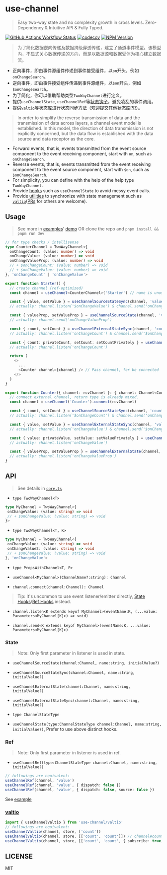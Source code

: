 # use-channel

> Easy two-way state and no complexity growth in cross levels. Zero-Dependency & Intuitive API & Fully Typed.

[![GitHub Actions Workflow Status](https://img.shields.io/github/actions/workflow/status/lakca/use-channel/test.yml)](https://github.com/lakca/use-channel/actions)
[![codecov](https://codecov.io/github/lakca/use-channel/graph/badge.svg?token=thMJZOUXn7)](https://codecov.io/github/lakca/use-channel)
[![NPM Version](https://img.shields.io/npm/v/use-channel)](https://www.npmjs.com/package/use-channel)

> 为了简化数据逆向传递及数据跨级穿透传递，建立了通道事件模型。该模型内，不显式关心数据传递的方向，而是以数据源和数据受体为核心建立数据流。
- 正向事件，即由事件源组件传递到事件接受组件，以`on`开头，例如`onChangeSearch`。
- 逆向事件，即由事件接受组件传递到事件源组件，以`$on`开头，例如`$onChangeSearch`。
- 为了简化，你可以借助帮助类型`TwoWayChannel`进行定义。
- 提供`useChannelState`, `useChannelRef`等[状态钩子](#api)，避免凌乱的事件调用。
- 提供[`valtio`](#valtio)等状态库进行状态同步方法（欢迎提交其他状态库[PR](https://github.com/lakca/use-channel/pulls)）。

> In order to simplify the reverse transmission of data and the transmission of data across layers, a channel event model is established. In this
model, the direction of data transmission is not explicitly concerned, but the data flow is established with the data source and data receptor
as the core.
- Forward events, that is, events transmitted from the event source component to the event receiving component, start with `on`, such as `onChangeSearch`.
- Reverse events, that is, events transmitted from the event receiving component to the event source component, start with `$on`, such as `$onChangeSearch`.
- For simplicity, you can define with the help of the help type `TwoWayChannel`.
- Provide [hooks](#api) such as `useChannelState` to avoid messy event calls.
- Provide [utilities](#connect-with-state-management) to synchronize with state management such as [`valtio`](#valtio)([PRs](https://github.com/lakca/use-channel/pulls) for others are welcome).

## Usage

> See more in [examples](examples)' [demo](http://longpeng.me/use-channel/) OR clone the repo and  `pnpm install && pnpm run dev`

```typescript
// for type checks / intellisense
type CounterChannel = TwoWayChannel<{
  onChangeCount: (value: number) => void
  onChangeValue: (value: number) => void
  onChangeValueProp: (value: number) => void
  // + $onChangeCount: (value: number) => void
  // + $onChangeValue: (value: number) => void
}, 'onChangeCount' | 'onChangeValue'>

export function Starter() {
  // create channel (ref-optimized)
  const channel = useChannel<CounterChannel>('Starter') // name is unused yet.

  const { value, setValue } = useChannelSourceStateSync(channel, 'value', 0)
  // actually: channel.listen('$onChangeValue') & channel.send('onChangeValue')

  const { valueProp, setValueProp } = useChannelSourceState(channel, 'valueProp', 0)
  // actually: channel.send('onChangeValueProp')

  const { count, setCount } = useChannelExternalStateSync(channel, 'count', 0)
  // actually: channel.listen('onChangeCount') & channel.send('$onChangeCount')

  const { count: privateCount, setCount: setCountPrivately } = useChannelExternalState(channel, 'count')
  // actually: channel.listen('onChangeCount')

  return (
    <>
      ...
      <Counter channel={channel} /> // Pass channel, for be connected
    </>
  )
}

export function Counter({ channel: rcvChannel }: { channel: Channel<CounterChannel> }) {
  // connect external channel, return type is already mixed.
  const channel = useChannel('Counter').connect(rcvChannel)

  const { count, setCount } = useChannelSourceStateSync(channel, 'count')
  // actually: channel.listen('$onChangeCount') & channel.send('onChangeCount')

  const { value, setValue } = useChannelExternalStateSync(channel, 'value')
  // actually: channel.listen('onChangeValue') & channel.send('$onChangeValue')

  const { value: privateValue, setValue: setValuePrivately } = useChannelExternalState(channel, 'value')
  // actually: channel.listen('onChangeValue')

  const { valueProp, setValueProp } = useChannelExternalState(channel, 'valueProp')
  // actually: channel.listen('onChangeValueProp')
}
```

## API

> See details in [`core.ts`](src/core.ts)

- `type TwoWayChannel<T>`

```typescript
type MyChannel = TwoWayChannel<{
 onChangeValue: (value: string) => void
 // + $onChangeValue: (value: string) => void
}>
```

- `type TwoWayChannel<T, K>`

```typescript
type MyChannel = TwoWayChannel<{
 onChangeValue: (value: string) => void
 onChangeValue2: (value: string) => void
 // + $onChangeValue: (value: string) => void
}, 'onChangeValue'>
```

- `type PropsWithChannel<T, P>`

- `useChannel<MyChannel>(ChannelName?:string): Channel`

- `channel.connect(channel:Channel): Channel`

> Tip: It's uncommon to use event listener/emitter directly, [State Hooks](#state)/[Ref Hooks](#ref) instead.

- `channel.listen<K extends keyof MyChannel>(eventName:K, (...value: Parameters<MyChannel[K]>) => void)`

- `channel.send<K extends keyof MyChannel>(eventName:K, ...value: Parameters<MyChannel[K]>)`

### State

> Note: Only first parameter in listener is used in state.

- `useChannelSourceState(channel:Channel, name:string, initialValue?)`

- `useChannelSourceStateSync(channel:Channel, name:string, initialValue?)`

- `useChannelExternalState(channel:Channel, name:string, initialValue?)`

- `useChannelExternalStateSync(channel:Channel, name:string, initialValue?)`

- `type ChannelStateType`

- `useChannelState(type:ChannelStateType channel:Channel, name:string, initialValue?)`, Prefer to use above distinct hooks.

### Ref

> Note: Only first parameter in listener is used in ref.

- `useChannelRef(type:ChannelStateType channel:Channel, name:string, initialValue?)`

 ```typescript
 // followings are equivalent:
 useChannelRef(channel, 'value')
 useChannelRef(channel, 'value', { dispatch: false })
 useChannelRef(channel, 'value', { dispatch: false, source: false })
 ```

 See [example](examples/Ref.tsx)

### [valtio][valtio]

```typescript
import { useChannelValtio } from 'use-channel/valtio'
// followings are equivalent:
useChannelValtio(channel, store, ['count'])
useChannelValtio(channel, store, [['count', 'count']]) // channel#count -> store.count
useChannelValtio(channel, store, [['count', 'count', { subscribe: true, listen: true }]])
```

## LICENSE

MIT

[valtio]: https://www.npmjs.com/package/valtio
